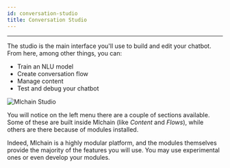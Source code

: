 ```yaml
---
id: conversation-studio
title: Conversation Studio
---
```


--------------------

The studio is the main interface you'll use to build and edit your chatbot. From here, among other things, you can:

- Train an NLU model
- Create conversation flow
- Manage content
- Test and debug your chatbot

![Mlchain Studio](/assets/studio.png)

You will notice on the left menu there are a couple of sections available. Some of these are built inside Mlchain (like _Content_ and _Flows_), while others are there because of modules installed. 

Indeed, Mlchain is a highly modular platform, and the modules themselves provide the majority of the features you will use. You may use experimental ones or even develop your modules.
